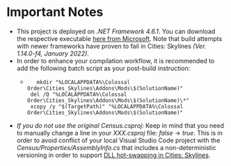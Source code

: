 # Important Notes

* This project is deployed on *.NET Framework 4.6.1*. You can download the respective executable [here from Microsoft](https://dotnet.microsoft.com/en-us/download/visual-studio-sdks). Note that build attempts with newer frameworks have proven to fail in Cities: Skylines *(Ver. 1.14.0-f4, January 2022)*.
* In order to enhance your compilation workflow, it is recommended to add the following batch script as your post-build instruction:  
     *        mkdir "%LOCALAPPDATA%\Colossal Order\Cities_Skylines\Addons\Mods\$(SolutionName)"
            del /Q "%LOCALAPPDATA%\Colossal Order\Cities_Skylines\Addons\Mods\$(SolutionName)\*"
            xcopy /y "$(TargetPath)" "%LOCALAPPDATA%\Colossal Order\Cities_Skylines\Addons\Mods\$(SolutionName)" 
* *If you do not use the original Census.csproj:* Keep in mind that you need to manually change a line in your *XXX.csproj* file: *<Deterministic>false</Deterministic>* -> *<Deterministic>true</Deterministic>*. This is in order to avoid conflict of your local Visual Studio Code project with the *Census/Properties/AssemblyInfo.cs* that includes a non-deterministic versioning in order to support [DLL hot-swapping in Cities: Skylines](https://skylines.paradoxwikis.com/Advanced_Mod_Setup#Automatic_reloading).